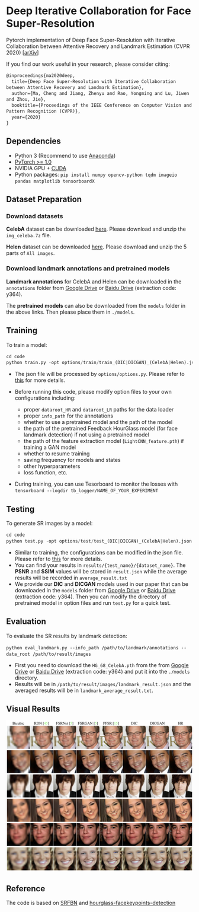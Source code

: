 # Deep Iterative Collaboration for Face Super-Resolution
Pytorch implementation of Deep Face Super-Resolution with Iterative Collaboration between Attentive Recovery and Landmark Estimation (CVPR 2020) [[arXiv](https://arxiv.org/abs/2003.13063)]


If you find our work useful in your research, please consider citing:
```
@inproceedings{ma2020deep,
  title={Deep Face Super-Resolution with Iterative Collaboration between Attentive Recovery and Landmark Estimation},
  author={Ma, Cheng and Jiang, Zhenyu and Rao, Yongming and Lu, Jiwen and Zhou, Jie},
  booktitle={Proceedings of the IEEE Conference on Computer Vision and Pattern Recognition (CVPR)},
  year={2020}
}
```

## Dependencies

- Python 3 (Recommend to use [Anaconda](https://www.anaconda.com/download/#linux))
- [PyTorch >= 1.0](https://pytorch.org/)
- NVIDIA GPU + [CUDA](https://developer.nvidia.com/cuda-downloads)
- Python packages: `pip install numpy opencv-python tqdm imageio pandas matplotlib tensorboardX` 



## Dataset Preparation

### Download datasets

**CelebA** dataset can be downloaded [here](http://mmlab.ie.cuhk.edu.hk/projects/CelebA.html). Please download and unzip the `img_celeba.7z` file. 

**Helen** dataset can be downloaded [here](http://www.ifp.illinois.edu/~vuongle2/helen/). Please download and unzip the 5 parts of `All images`. 

### Download landmark annotations and pretrained models

**Landmark annotations** for CelebA and Helen can be downloaded in the `annotations` folder from [Google Drive](https://drive.google.com/open?id=1Q1T1smMDRMO1NcjkxbZvotOX93YIVp5e) or [Baidu Drive](https://pan.baidu.com/s/1S3XIrVcJY2emwLU60n8kyg) (extraction code: y364). 

The **pretrained models** can also be downloaded from the `models` folder in the above links. Then please place them in `./models`. 

## Training

To train a model:

```python
cd code
python train.py -opt options/train/train_(DIC|DICGAN)_(CelebA|Helen).json
```
- The json file will be processed by `options/options.py`. Please refer to [this](./code/options/train/README.md) for more details.

- Before running this code, please modify option files to your own configurations including: 
  - proper `dataroot_HR` and `dataroot_LR` paths for the data loader
  - proper `info_path` for the annotations
  - whether to use a pretrained model and the path of the model
  - the path of the pretrained Feedback HourGlass model (for face landmark detection) if not using a pretrained model
  - the path of the feature extraction model (`LightCNN_feature.pth`) if training a GAN model
  - whether to resume training
  - saving frequency for models and states
  - other hyperparameters
  - loss function, etc. 
  
- During training, you can use Tesorboard to monitor the losses with
`tensorboard --logdir tb_logger/NAME_OF_YOUR_EXPERIMENT`

## Testing

To generate SR images by a model:

```python
cd code
python test.py -opt options/test/test_(DIC|DICGAN)_(CelebA|Helen).json
```

- Similar to training, the configurations can be modified in the json file. Please refer to [this](./code/options/test/README.md) for more details.
- You can find your results in `results/{test_name}/{dataset_name}`. The **PSNR** and **SSIM** values will be stored in `result.json` while the average results will be recorded in `average_result.txt`
- We provide our **DIC** and **DICGAN** models used in our paper that can be downloaded in the `models` folder from [Google Drive](https://drive.google.com/open?id=1Q1T1smMDRMO1NcjkxbZvotOX93YIVp5e) or [Baidu Drive](https://pan.baidu.com/s/1S3XIrVcJY2emwLU60n8kyg) (extraction code: y364). Then you can modify the directory of pretrained model in option files and run `test.py` for a quick test. 

## Evaluation

To evaluate the SR results by landmark detection:

`python eval_landmark.py --info_path /path/to/landmark/annotations --data_root /path/to/result/images`

- First you need to download the `HG_68_CelebA.pth` from the from [Google Drive](https://drive.google.com/open?id=1Q1T1smMDRMO1NcjkxbZvotOX93YIVp5e) or [Baidu Drive](https://pan.baidu.com/s/1S3XIrVcJY2emwLU60n8kyg) (extraction code: y364) and put it into the `./models` directory.
- Results will be in `/path/to/result/images/landmark_result.json` and the averaged results will be in `landmark_average_result.txt`.

## Visual Results
<p align="center">
  <img src="visual_results.png">
</p>

## Reference

The code is based on [SRFBN](https://github.com/Paper99/SRFBN_CVPR19) and [hourglass-facekeypoints-detection](https://github.com/raymon-tian/hourglass-facekeypoints-detection)


